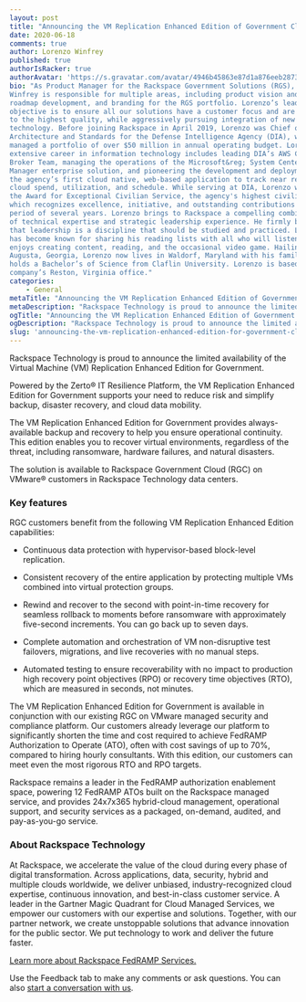 ```yaml
---
layout: post
title: "Announcing the VM Replication Enhanced Edition of Government Cloud, limited availability"
date: 2020-06-18
comments: true
author: Lorenzo Winfrey
published: true
authorIsRacker: true
authorAvatar: 'https://s.gravatar.com/avatar/4946b45863e87d1a876eeb2873af2593'
bio: "As Product Manager for the Rackspace Government Solutions (RGS), Lorenzo D.
Winfrey is responsible for multiple areas, including product vision and strategy,
roadmap development, and branding for the RGS portfolio. Lorenzo’s leadership
objective is to ensure all our solutions have a customer focus and are built
to the highest quality, while aggressively pursuing integration of new value added
technology. Before joining Rackspace in April 2019, Lorenzo was Chief of
Architecture and Standards for the Defense Intelligence Agency (DIA), where he
managed a portfolio of over $50 million in annual operating budget. Lorenzo’s
extensive career in information technology includes leading DIA’s AWS Cloud
Broker Team, managing the operations of the Microsoft&reg; System Center Configuration
Manager enterprise solution, and pioneering the development and deployment of
the agency’s first cloud native, web-based application to track near real-time
cloud spend, utilization, and schedule. While serving at DIA, Lorenzo was awarded
the Award for Exceptional Civilian Service, the agency's highest civilian award,
which recognizes excellence, initiative, and outstanding contributions over a
period of several years. Lorenzo brings to Rackspace a compelling combination
of technical expertise and strategic leadership experience. He firmly believes
that leadership is a discipline that should be studied and practiced. Lorenzo
has become known for sharing his reading lists with all who will listen. He
enjoys creating content, reading, and the occasional video game. Hailing from
Augusta, Georgia, Lorenzo now lives in Waldorf, Maryland with his family. He
holds a Bachelor’s of Science from Claflin University. Lorenzo is based in the
company’s Reston, Virginia office."
categories:
    - General
metaTitle: "Announcing the VM Replication Enhanced Edition of Government Cloud, limited availability"
metaDescription: "Rackspace Technology is proud to announce the limited availability of VM Replication Enhanced Edition for Government."
ogTitle: "Announcing the VM Replication Enhanced Edition of Government Cloud, limited availability"
ogDescription: "Rackspace Technology is proud to announce the limited availability of VM Replication Enhanced Edition for Government."
slug: 'announcing-the-vm-replication-enhanced-edition-for-government-cloud-limited-availablility'
---
```


Rackspace Technology is proud to announce the limited availability of the Virtual
Machine (VM) Replication Enhanced Edition for Government.

<!--more-->

Powered by the Zerto&reg; IT Resilience Platform, the VM Replication Enhanced
Edition for Government supports your need to reduce risk and simplify backup,
disaster recovery, and cloud data mobility.

The VM Replication Enhanced Edition for Government provides always-available
backup and recovery to help you ensure operational continuity. This edition
enables you to recover virtual environments, regardless of the threat, including
ransomware, hardware failures, and natural disasters.

The solution is available to Rackspace Government Cloud (RGC) on VMware&reg; customers
in Rackspace Technology data centers.

### Key features

RGC customers benefit from the following VM Replication Enhanced Edition
capabilities:

- Continuous data protection with hypervisor-based block-level replication.

- Consistent recovery of the entire application by protecting multiple VMs
  combined into virtual protection groups.

- Rewind and recover to the second with point-in-time recovery for seamless
  rollback to moments before ransomware with approximately five-second
  increments. You can go back up to seven days.

- Complete automation and orchestration of VM non-disruptive test failovers,
  migrations, and live recoveries with no manual steps.

- Automated testing to ensure recoverability with no impact to production
  high recovery point objectives (RPO) or recovery time objectives (RTO), which
  are measured in seconds, not minutes.

The VM Replication Enhanced Edition for Government is available in conjunction
with our existing RGC on VMware managed security and compliance platform. Our
customers already leverage our platform to significantly shorten the time and
cost required to achieve FedRAMP Authorization to Operate (ATO), often with cost
savings of up to 70%, compared to hiring hourly consultants. With this edition,
our customers can meet even the most rigorous RTO and RPO targets.

Rackspace remains a leader in the FedRAMP authorization enablement space,
powering 12 FedRAMP ATOs built on the Rackspace managed service, and provides
24x7x365 hybrid-cloud management, operational support, and security services as
a packaged, on-demand, audited, and pay-as-you-go service.


### About Rackspace Technology

At Rackspace, we accelerate the value of the cloud during every phase of digital
transformation. Across applications, data, security, hybrid and multiple clouds
worldwide, we deliver unbiased, industry-recognized cloud expertise, continuous
innovation, and best-in-class customer service.  A leader in the Gartner Magic
Quadrant for Cloud Managed Services, we empower our customers with our expertise
and solutions. Together, with our partner network, we create unstoppable solutions
that advance innovation for the public sector. We put technology to work and
deliver the future faster.

<a class="cta teal" id="cta" href="https://www.rackspace.com/fedramp">Learn more about Rackspace FedRAMP Services.</a>

Use the Feedback tab to make any comments or ask questions. You can also [start a conversation with us](https://www.rackspace.com/contact).

